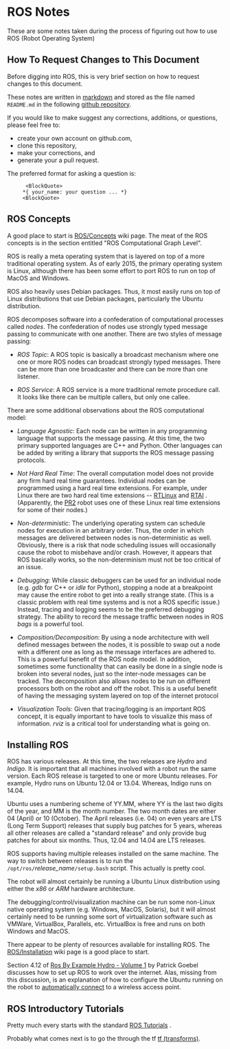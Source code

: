# ROS Notes

These are some notes taken during the process of figuring out
how to use ROS (Robot Operating System)

## How To Request Changes to This Document

Before digging into ROS, this is very brief section on
how to request changes to this document.

These notes are written in
  [markdown](http://daringfireball.net/projects/markdown/)
and stored as the file named `README.md` in the following
[github repository](https://github.com/waynegramlich/ROS_Notes).

If you would like to make suggest any corrections, additions,
or questions, please feel free to:

* create your own account on github.com,
* clone this repository,
* make your corrections, and
* generate your a pull request.

The preferred format for asking a question is:

          <BlockQuote>
         *{ your_name: your question ... *}
         <BlockQuote>

## ROS Concepts

A good place to start is
  [ROS/Concepts](http://wiki.ros.org/ROS/Concepts)
wiki page.  The meat of the ROS concepts is in the section
entitled "ROS Computational Graph Level".

ROS is really a meta operating system that is layered on
top of a more traditional operating system.  As of early
2015, the primary operating system is Linux, although there
has been some effort to port ROS to run on top of MacOS
and Windows.

ROS also heavily uses Debian packages.  Thus, it most easily
runs on top of Linux distributions that use Debian packages,
particularly the Ubuntu distribution.

ROS decomposes software into a confederation of computational
processes called *nodes*.  The confederation of nodes use
strongly typed message passing to communicate with one another.
There are two styles of message passing:

* *ROS Topic*: A ROS topic is basically a broadcast mechanism
  where one one or more ROS nodes can broadcast strongly
  typed messages.  There can be more than one broadcaster
  and there can be more than one listener.

* *ROS Service*: A ROS service is a more traditional remote
  procedure call.  It looks like there can be multiple callers,
  but only one callee.

There are some additional observations about the ROS
computational model:

* *Language Agnostic*: Each node can be written in any
  programming language that supports the message passing.
  At this time, the two primary supported languages are
  C++ and Python.  Other languages can be added by writing
  a library that supports the ROS message passing protocols.

* *Not Hard Real Time*: The overall computation model does
  not provide any firm hard real time guarantees.  Individual
  nodes can be programmed using a hard real time extensions.
  For example, under Linux there are two hard real time
  extensions --
    [RTLinux](http://en.wikipedia.org/wiki/RTLinux)
  and
    [RTAI](http://en.wikipedia.org/wiki/RTAI) .
  (Apparently, the
    [PR2](http://wiki.ros.org/Robots/PR2)
  robot uses one of these Linux real time extensions for
  some of their nodes.)

* *Non-deterministic*: The underlying operating system
  can schedule nodes for execution in an arbitrary order.
  Thus, the order in which messages are delivered between
  nodes is non-deterministic as well.  Obviously, there
  is a risk that node scheduling issues will occasionally
  cause the robot to misbehave and/or crash.  However,
  it appears that ROS basically works, so the non-determinism
  must not be too critical of an issue.

* *Debugging*: While classic debuggers can be used for an
  individual node (e.g. *gdb* for C++ or *idle* for Python),
  stopping a node at a breakpoint may cause the entire
  robot to get into a really strange state.  (This is a
  classic problem with real time systems and is not a
  ROS specific issue.)  Instead, tracing and logging
  seems to be the preferred debugging strategy.  The
  ability to record the message traffic between nodes
  in ROS *bags* is a powerful tool.

* *Composition/Decomposition*: By using a node architecture
  with well defined messages between the nodes, it is possible
  to swap out a node with a different one as long as the
  message interfaces are adhered to.  This is a powerful
  benefit of the ROS node model.  In addition, sometimes
  some functionality that can easily be done in a single
  node is broken into several nodes, just so the inter-node
  messages can be tracked.  The decomposition also allows
  nodes to be run on different processors both on the
  robot and off the robot.  This is a useful benefit of
  having the messaging system layered on top of the internet
  protocol

* *Visualization Tools*: Given that tracing/logging is an
  important ROS concept, it is equally important to have
  tools to visualize this mass of information.  *rviz* is
  a critical tool for understanding what is going on.

## Installing ROS

ROS has various releases.  At this time, the two releases
are *Hydro* and *Indigo*.  It is important that all machines
involved with a robot run the same version.  Each ROS release
is targeted to one or more Ubuntu releases.  For example,
Hydro runs on Ubuntu 12.04 or 13.04.  Whereas, Indigo runs
on 14.04.

Ubuntu uses a numbering scheme of YY.MM, where YY is the
last two digits of the year, and MM is the month number.
The two month dates are either 04 (April) or 10 (October).
The April releases (i.e. 04) on even years are LTS 
(Long Term Support) releases that supply bug patches
for 5 years, whereas all other releases are called a
"standard release" and only provide bug patches for about
six months.  Thus, 12.04 and 14.04 are LTS releases.

ROS supports having multiple releases installed on the
same machine.  The way to switch between releases is to
run the `/opt/ros/`*release_name*`/setup.bash` script.
This actually is pretty cool.

The robot will almost certainly be running a Ubuntu
Linux distribution using either the *x86* or *ARM*
hardware architecture.  

The debugging/control/visualization machine can be run some
non-Linux native operating system (e.g. Windows, MacOS,
Solaris), but it will almost certainly need to be running
some sort of virtualization software such as VMWare,
VirtualBox, Parallels, etc.  VirtualBox is free and
runs on both Windows and MacOS.

There appear to be plenty of resources available for
installing ROS.  The
  [ROS/Installation](http://wiki.ros.org/ROS/Installation)
wiki page is a good place to start.

Section 4.12 of
  [Ros By Example Hydro - Volume 1](http://www.lulu.com/shop/search.ep?contributorId=1109044)
by Patrick Goebel discusses how to set up ROS to work over
the internet.  Alas, missing from this discussion, is an
explanation of how to configure the Ubuntu running on the
robot to
  [automatically connect](http://thenewbieblog.wordpress.com/2012/05/01/wifi-hotspot-setup-on-ubuntu/)
to a wireless access point.

## ROS Introductory Tutorials

Pretty much every starts with the standard
  [ROS Tutorials](http://wiki.ros.org/ROS/Tutorials) .

Probably what comes next is to go the through the tf
[tf (transforms)](http://wiki.ros.org/tf/Tutorials).

